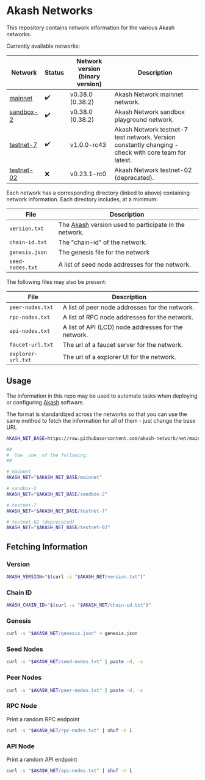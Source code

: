 # Akash Networks

This repository contains network information for the various Akash networks.

Currently available networks:

| Network                    | Status             | Network version (binary version) | Description                                            |
| -------------------------- | ------------------ | -------------------------------- | ------------------------------------------------------ |
| [mainnet](mainnet)         | :heavy_check_mark: | v0.38.0 (0.38.2)                 | Akash Network mainnet network.                         |
| [sandbox-2](sandbox-2)     | :heavy_check_mark: | v0.38.0 (0.38.2)                 | Akash Network sandbox playground network.              |
| [testnet-7](testnet-7)     | :heavy_check_mark: | v1.0.0-rc43                      | Akash Network testnet-7 test network. Version constantly changing - check with core team for latest. |
| [testnet-02](testnet-02)   | :x:                | v0.23.1-rc0                      | Akash Network testnet-02 (deprecated).                |

Each network has a corresponding directory (linked to above) containing network information.
Each directory includes, at a minimum:

| File             | Description                                                                        |
| ---------------- | ---------------------------------------------------------------------------------- |
| `version.txt`    | The [Akash](//github.com/akash-network/node) version used to participate in the network. |
| `chain-id.txt`   | The "chain-id" of the network.                                                     |
| `genesis.json`   | The genesis file for the network                                                   |
| `seed-nodes.txt` | A list of seed node addresses for the network.                                     |

The following files may also be present:

| File               | Description                                         |
| ------------------ | --------------------------------------------------- |
| `peer-nodes.txt`   | A list of peer node addresses for the network.      |
| `rpc-nodes.txt`    | A list of RPC node addresses for the network.       |
| `api-nodes.txt`    | A list of API (LCD) node addresses for the network. |
| `faucet-url.txt`   | The url of a faucet server for the network.         |
| `explorer-url.txt` | The url of a explorer UI for the network.           |

## Usage

The information in this repo may be used to automate tasks when deploying or configuring
[Akash](//github.com/akash-network/node) software.

The format is standardized across the networks so that you can use the same method
to fetch the information for all of them - just change the base URL

```sh
AKASH_NET_BASE=https://raw.githubusercontent.com/akash-network/net/main

##
#  Use _one_ of the following:
##

# mainnet
AKASH_NET="$AKASH_NET_BASE/mainnet"

# sandbox-2
AKASH_NET="$AKASH_NET_BASE/sandbox-2"

# testnet-7
AKASH_NET="$AKASH_NET_BASE/testnet-7"

# testnet-02 (deprecated)
AKASH_NET="$AKASH_NET_BASE/testnet-02"
```

## Fetching Information

### Version

```sh
AKASH_VERSION="$(curl -s "$AKASH_NET/version.txt")"
```

### Chain ID

```sh
AKASH_CHAIN_ID="$(curl -s "$AKASH_NET/chain-id.txt")"
```

### Genesis

```sh
curl -s "$AKASH_NET/genesis.json" > genesis.json
```

### Seed Nodes

```sh
curl -s "$AKASH_NET/seed-nodes.txt" | paste -d, -s
```

### Peer Nodes

```sh
curl -s "$AKASH_NET/peer-nodes.txt" | paste -d, -s
```

### RPC Node

Print a random RPC endpoint

```sh
curl -s "$AKASH_NET/rpc-nodes.txt" | shuf -n 1
```

### API Node

Print a random API endpoint

```sh
curl -s "$AKASH_NET/api-nodes.txt" | shuf -n 1
```
